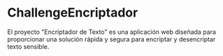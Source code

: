 # ChallengeEncriptador
El proyecto "Encriptador de Texto" es una aplicación web diseñada para proporcionar una solución rápida y segura para encriptar y desencriptar texto sensible.
